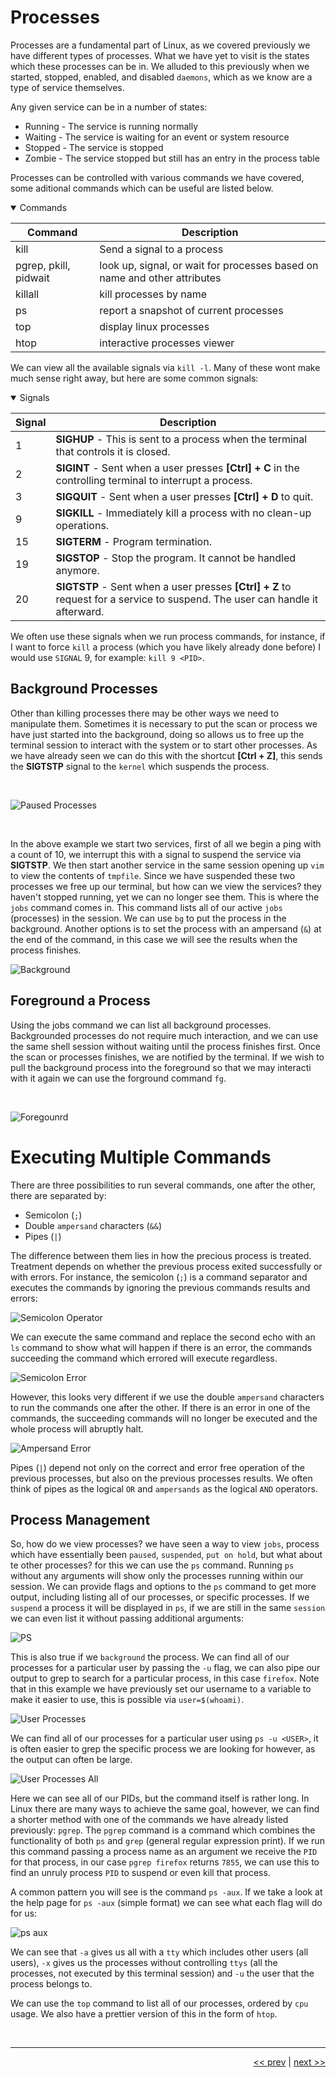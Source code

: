 # Processes

Processes are a fundamental part of Linux, as we covered previously we have different types of processes. What we have yet to visit is the states which these processes can be in. We alluded to this previously when we started, stopped, enabled, and disabled `daemons`, which as we know are a type of service themselves.

Any given service can be in a number of states:

- Running - The service is running normally
- Waiting - The service is waiting for an event or system resource
- Stopped - The service is stopped
- Zombie - The service stopped but still has an entry in the process table

Processes can be controlled with various commands we have covered, some aditional commands which can be useful are listed below.

<details open>
<summary>Commands</summary>

<div align="center">

| Command | Description |
| --- | --- |
| kill | Send a signal to a process  |
| pgrep, pkill, pidwait | look up, signal, or wait for processes based on name and other attributes |
| killall | kill processes by name |
| ps | report a snapshot of current processes |
| top | display linux processes |
| htop | interactive processes viewer |

</div>

</details>

We can view all the available signals via `kill -l`. Many of these wont make much sense right away, but here are some common signals:

<details open>
<summary>Signals</summary>

<div align="center">

| Signal | Description |
| --- | --- |
| 1 | **SIGHUP** - This is sent to a process when the terminal that controls it is closed. |
| 2 | **SIGINT** - Sent when a user presses **[Ctrl] + C** in the controlling terminal to interrupt a process. |
| 3 | **SIGQUIT** - Sent when a user presses **[Ctrl] + D** to quit. |
| 9 | **SIGKILL** - Immediately kill a process with no clean-up operations. |
| 15 | **SIGTERM** - Program termination. |
| 19 | **SIGSTOP** - Stop the program. It cannot be handled anymore. |
| 20 | **SIGTSTP** - Sent when a user presses **[Ctrl] + Z** to request for a service to suspend. The user can handle it afterward. |

</div>

</details>

We often use these signals when we run process commands, for instance, if I want to force `kill` a process (which you have likely already done before) I would use `SIGNAL` 9, for example: `kill 9 <PID>`.

## Background Processes

Other than killing processes there may be other ways we need to manipulate them. Sometimes it is necessary to put the scan or process we have just started into the background, doing so allows us to free up the terminal session to interact with the system or to start other processes. As we have already seen we can do this with the shortcut **[Ctrl + Z]**, this sends the **SIGTSTP** signal to the `kernel` which suspends the process.

<br />

![Paused Processes](../images/pausedProcesses.png)

<br />

In the above example we start two services, first of all we begin a ping with a count of 10, we interrupt this with a signal to suspend the service via **SIGTSTP**. We then start another service in the same session opening up `vim` to view the contents of `tmpfile`. Since we have suspended these two processes we free up our terminal, but how can we view the services? they haven't stopped running, yet we can no longer see them. This is where the `jobs` command comes in. This command lists all of our active `jobs` (processes) in the session. We can use `bg` to put the process in the background. Another options is to set the process with an ampersand (`&`) at the end of the command, in this case we will see the results when the process finishes.

![Background](../images/background.png)

## Foreground a Process

Using the jobs command we can list all background processes. Backgrounded processes do not require much interaction, and we can use the same shell session without waiting until the process finishes first. Once the scan or processes finishes, we are notified by the terminal. If we wish to pull the background process into the foreground so that we may interacti with it again we can use the forground command `fg`.

<br />

![Foregounrd](../images/foreground.png)

# Executing Multiple Commands

There are three possibilities to run several commands, one after the other, there are separated by:

- Semicolon (`;`)
- Double `ampersand` characters (`&&`)
- Pipes (`|`)

The difference between them lies in how the precious process is treated. Treatment depends on whether the previous process exited successfully or with errors. For instance, the semicolon (`;`) is a command separator and executes the commands by ignoring the previous commands results and errors:

![Semicolon Operator](../images/smicolonoperator.png)

We can execute the same command and replace the second echo with an `ls` command to show what will happen if there is an error, the commands succeeding the command which errored will execute regardless.

![Semicolon Error](../images/semierror.png)

However, this looks very different if we use the double `ampersand` characters to run the commands one after the other. If there is an error in one of the commands, the succeeding commands will no longer be executed and the whole process will abruptly halt.

![Ampersand Error](../images/ampersanderr.png)

Pipes (`|`) depend not only on the correct and error free operation of the previous processes, but also on the previous processes results. We often think of pipes as the logical `OR` and `ampersands` as the logical `AND` operators.

## Process Management

So, how do we view processes? we have seen a way to view `jobs`, process which have essentially been `paused`, `suspended`, `put on hold`, but what about te other processes? for this we can use the `ps` command. Running `ps` without any arguments will show only the processes running within our session. We can provide flags and options to the `ps` command to get more output, including listing all of our processes, or specific processes. If we `suspend` a process it will be displayed in `ps`, if we are still in the same `session` we can even list it without passing additional arguments:

![PS](../images/PSCommand.png)

This is also true if we `background` the process. We can find all of our processes for a particular user by passing the `-u` flag, we can also pipe our output to grep to search for a particular process, in this case `firefox`. Note that in this example we have previously set our username to a variable to make it easier to use, this is possible via `user=$(whoami)`.

![User Processes](../images/firefoxustproc.png)

We can find all of our processes for a particular user using `ps -u <USER>`, it is often easier to grep the specific process we are looking for however, as the output can often be large.

![User Processes All](../images/userProcesses.png)

Here we can see all of our PIDs, but the command itself is rather long. In Linux there are many ways to achieve the same goal, however, we can find a shorter method with one of the commands we have already listed previously: `pgrep`. The `pgrep` command is a command which combines the functionality of both `ps` and `grep` (general regular expression print). If we run this command passing a process name as an argument we receive the `PID` for that process, in our case `pgrep firefox` returns `7855`, we can use this to find an unruly process `PID` to suspend or even kill that process.

A common pattern you will see is the command `ps -aux`. If we take a look at the help page for `ps -aux` (simple format) we can see what each flag will do for us:

![ps aux](../images/psAux.png)

We can see that `-a` gives us all with a `tty` which includes other users (all users), `-x` gives us the processes without controlling `ttys` (all the processes, not executed by this terminal session) and `-u` the user that the process belongs to.

We can use the `top` command to list all of our processes, ordered by `cpu` usage. We also have a prettier version of this in the form of `htop`.

<br />

___

<div align="right">

[<< prev](./13_masking.md.md) | [next >>](./15_webservices.md)
</div>